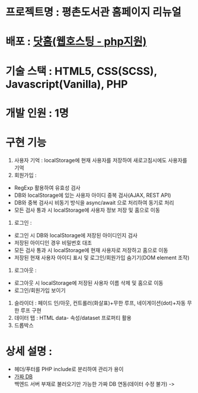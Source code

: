 # 프로젝트명 : 평촌도서관 홈페이지 리뉴얼

# 배포 : [닷홈(웹호스팅 - php지원)](http://pyeongchonlib.dothome.co.kr/index.php "닷홈으로 이동")

# 기술 스택 : HTML5, CSS(SCSS), Javascript(Vanilla), PHP

# 개발 인원 : 1명

# 구현 기능
1. 사용자 기억 : localStorage에 현재 사용자를 저장하여 새로고침시에도 사용자를 기억
1. 회원가입 : 
- RegExp 활용하여 유효성 검사
- DB와 localStorage에 있는 사용자 아이디 중복 검사(AJAX, REST API)
- DB와 중복 검사시 비동기 방식을 async/await 으로 처리하여 동기로 처리
- 모든 검사 통과 시 localStorage에 사용자 정보 저장 및 홈으로 이동
1. 로그인 : 
- 로그인 시 DB와 localStorage에 저장된 아이디인지 검사
- 저장된 아이디인 경우 비밀번호 대조
- 모든 검사 통과 시 localStorage에 현재 사용자로 저장하고 홈으로 이동
- 저장된 현재 사용자 아이디 표시 및 로그인/회원가입 숨기기(DOM element 조작)
1. 로그아웃 :  
- 로그아웃 시 localStorage에 저장된 사용자 이름 삭제 및 홈으로 이동
- 로그인/회원가입 보이기
1. 슬라이더 : 페이드 인/아웃, 컨트롤러(화살표)+무한 루프, 네이게이션(dot)+자동 무한 루프 구현
1. 데이터 탭 : HTML data- 속성/dataset 프로퍼티 활용
1. 드롭박스

# 상세 설명 :
- 헤더/푸터를 PHP include로 분리하여 관리가 용이  
- [가짜 DB](https://my-json-server.typicode.com/dev-yun0525/fakedb/todos)  
백엔드 서버 부재로 불러오기만 가능한 가짜 DB 연동(데이터 수정 불가) -> 

